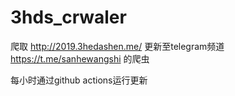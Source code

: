 # 3hds_crwaler
爬取 http://2019.3hedashen.me/ 更新至telegram频道 https://t.me/sanhewangshi 的爬虫

每小时通过github actions运行更新
